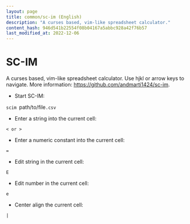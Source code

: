```yaml
---
layout: page
title: common/sc-im (English)
description: "A curses based, vim-like spreadsheet calculator."
content_hash: 946d541b22554f08b04167a5abbc928a42f76b57
last_modified_at: 2022-12-06
---
```

# SC-IM

A curses based, vim-like spreadsheet calculator.
Use hjkl or arrow keys to navigate.
More information: <https://github.com/andmarti1424/sc-im>.

- Start SC-IM:

`scim `<span class="tldr-var badge badge-pill bg-dark-lm bg-white-dm text-white-lm text-dark-dm font-weight-bold">path/to/file</span>`.csv`

- Enter a string into the current cell:

`< or >`

- Enter a numeric constant into the current cell:

`=`

- Edit string in the current cell:

`E`

- Edit number in the current cell:

`e`

- Center align the current cell:

`|`
